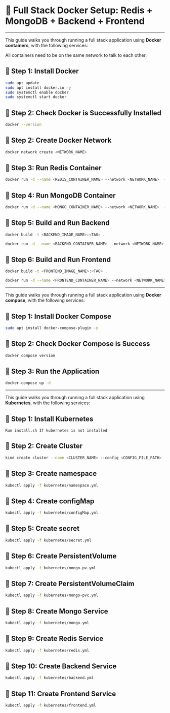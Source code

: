# 🚀 Full Stack Docker Setup: Redis + MongoDB + Backend + Frontend

---

This guide walks you through running a full stack application using **Docker containers**, with the following services:


All containers need to be on the same network to talk to each other.

## 🔗 Step 1: Install Docker


```bash
sudo apt update
sudo apt install docker.io -y
sudo systemctl enable docker
sudo systemctl start docker
```

## 🔗 Step 2: Check Docker is Successfully Installed


```bash
docker --version
```

## 🔗 Step 2: Create Docker Network


```bash
docker network create <NETWORK_NAME>
```

## 🔗 Step 3: Run Redis Container

```bash
docker run -d --name <REDIS_CONTAINER_NAME> --network <NETWORK_NAME>  -p 6379:6379 redis:7.0.5-alpine
```
## 🔗 Step 4: Run MongoDB Container

```bash
docker run -d --name <MONGO_CONTAINER_NAME> --network <NETWORK_NAME>  -p 27017:27017 mongo:latest
```

## 🔗 Step 5: Build and Run Backend

```bash
docker build -t <BACKEND_IMAGE_NAME>:<TAG> .
```

```bash
docker run -d --name <BACKEND_CONTAINER_NAME> --network <NETWORK_NAME> -p 8080:8080 --env-file {BACKEND_ENV_FILE_PATH} -e MONGODB_URI=mongodb://<MONGO_CONTAINER_NAME>:27017/<DATABASE_NAME> -e REDIS_URL=redis://<REDIS_CONTAINER_NAME>:6379 <BACKEND_IMAGE_NAME>:<TAG>
```

## 🔗 Step 6: Build and Run Frontend

```bash
docker build -t <FRONTEND_IMAGE_NAME>:<TAG> .
```

```bash
docker run -d --name <FRONTEND_CONTAINER_NAME> --network <NETWORK_NAME> -p 5173:5173 --env-file {FRONTEND_ENV_FILE_PATH} -e VITE_API_PATH=http://localhost:8080 <FRONTEND_IMAGE_NAME>:<TAG>
```

---

This guide walks you through running a full stack application using **Docker compose**, with the following services:

## 🔗 Step 1: Install Docker Compose

```bash
sudo apt install docker-compose-plugin -y
```

## 🔗 Step 2: Check Docker Compose is Success

```bash
docker compose version
```

## 🔗 Step 3: Run the Application

```bash
docker-compose up -d
```

---

This guide walks you through running a full stack application using **Kubernetes**, with the following services:

## 🔗 Step 1: Install Kubernetes

```text
Run install.sh If kubernetes is not installed
```

## 🔗 Step 2: Create Cluster

```bash
kind create cluster --name <CLUSTER_NAME> --config <CONFIG_FILE_PATH>
```

## 🔗 Step 3: Create namespace

```bash
kubectl apply -f kubernetes/namespace.yml
```

## 🔗 Step 4: Create configMap

```bash
kubectl apply -f kubernetes/configMap.yml
```

## 🔗 Step 5: Create secret

```bash
kubectl apply -f kubernetes/secret.yml
```
## 🔗 Step 6: Create PersistentVolume

```bash
kubectl apply -f kubernetes/mongo-pv.yml
```

## 🔗 Step 7: Create PersistentVolumeClaim

```bash
kubectl apply -f kubernetes/mongo-pvc.yml
```

## 🔗 Step 8: Create Mongo Service

```bash
kubectl apply -f kubernetes/mongo.yml
```

## 🔗 Step 9: Create Redis Service

```bash
kubectl apply -f kubernetes/redis.yml
```

## 🔗 Step 10: Create Backend Service

```bash
kubectl apply -f kubernetes/backend.yml
```

## 🔗 Step 11: Create Frontend Service

```bash
kubectl apply -f kubernetes/frontend.yml
```
